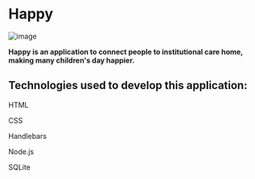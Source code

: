 
# Happy
![image](https://user-images.githubusercontent.com/72988448/97257872-ea48d480-17f5-11eb-9951-d5502f5f6bc8.png)

**Happy is an application to connect people to institutional care home, making many children's day happier.**

## Technologies used to develop this application:

HTML

CSS

Handlebars

Node.js

SQLite

